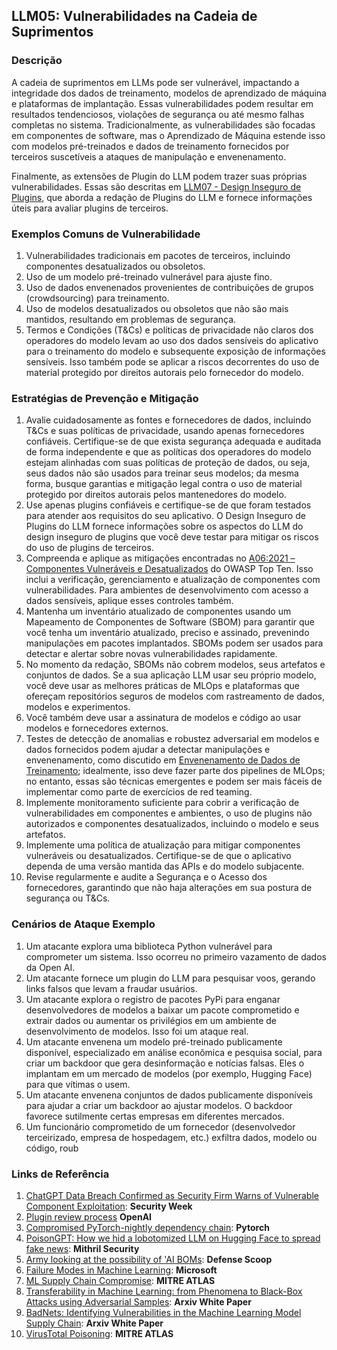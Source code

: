 ## LLM05: Vulnerabilidades na Cadeia de Suprimentos

### Descrição

A cadeia de suprimentos em LLMs pode ser vulnerável, impactando a integridade dos dados de treinamento, modelos de aprendizado de máquina e plataformas de implantação. Essas vulnerabilidades podem resultar em resultados tendenciosos, violações de segurança ou até mesmo falhas completas no sistema. Tradicionalmente, as vulnerabilidades são focadas em componentes de software, mas o Aprendizado de Máquina estende isso com modelos pré-treinados e dados de treinamento fornecidos por terceiros suscetíveis a ataques de manipulação e envenenamento.

Finalmente, as extensões de Plugin do LLM podem trazer suas próprias vulnerabilidades. Essas são descritas em [LLM07 - Design Inseguro de Plugins](InsecurePluginDesign.md), que aborda a redação de Plugins do LLM e fornece informações úteis para avaliar plugins de terceiros.

### Exemplos Comuns de Vulnerabilidade

1. Vulnerabilidades tradicionais em pacotes de terceiros, incluindo componentes desatualizados ou obsoletos.
2. Uso de um modelo pré-treinado vulnerável para ajuste fino.
3. Uso de dados envenenados provenientes de contribuições de grupos (crowdsourcing) para treinamento.
4. Uso de modelos desatualizados ou obsoletos que não são mais mantidos, resultando em problemas de segurança.
5. Termos e Condições (T&Cs) e políticas de privacidade não claros dos operadores do modelo levam ao uso dos dados sensíveis do aplicativo para o treinamento do modelo e subsequente exposição de informações sensíveis. Isso também pode se aplicar a riscos decorrentes do uso de material protegido por direitos autorais pelo fornecedor do modelo.

### Estratégias de Prevenção e Mitigação

1. Avalie cuidadosamente as fontes e fornecedores de dados, incluindo T&Cs e suas políticas de privacidade, usando apenas fornecedores confiáveis. Certifique-se de que exista segurança adequada e auditada de forma independente e que as políticas dos operadores do modelo estejam alinhadas com suas políticas de proteção de dados, ou seja, seus dados não são usados para treinar seus modelos; da mesma forma, busque garantias e mitigação legal contra o uso de material protegido por direitos autorais pelos mantenedores do modelo.
2. Use apenas plugins confiáveis e certifique-se de que foram testados para atender aos requisitos do seu aplicativo. O Design Inseguro de Plugins do LLM fornece informações sobre os aspectos do LLM do design inseguro de plugins que você deve testar para mitigar os riscos do uso de plugins de terceiros.
3. Compreenda e aplique as mitigações encontradas no [A06:2021 – Componentes Vulneráveis e Desatualizados](https://owasp.org/Top10/A06_2021-Vulnerable_and_Outdated_Components/) do OWASP Top Ten. Isso inclui a verificação, gerenciamento e atualização de componentes com vulnerabilidades. Para ambientes de desenvolvimento com acesso a dados sensíveis, aplique esses controles também.
4. Mantenha um inventário atualizado de componentes usando um Mapeamento de Componentes de Software (SBOM) para garantir que você tenha um inventário atualizado, preciso e assinado, prevenindo manipulações em pacotes implantados. SBOMs podem ser usados para detectar e alertar sobre novas vulnerabilidades rapidamente.
5. No momento da redação, SBOMs não cobrem modelos, seus artefatos e conjuntos de dados. Se a sua aplicação LLM usar seu próprio modelo, você deve usar as melhores práticas de MLOps e plataformas que ofereçam repositórios seguros de modelos com rastreamento de dados, modelos e experimentos.
6. Você também deve usar a assinatura de modelos e código ao usar modelos e fornecedores externos.
7. Testes de detecção de anomalias e robustez adversarial em modelos e dados fornecidos podem ajudar a detectar manipulações e envenenamento, como discutido em [Envenenamento de Dados de Treinamento](https://github.com/OWASP/www-project-top-10-for-large-language-model-applications/blob/main/1_0_vulns/Training_Data_Poisoning.md); idealmente, isso deve fazer parte dos pipelines de MLOps; no entanto, essas são técnicas emergentes e podem ser mais fáceis de implementar como parte de exercícios de red teaming.
8. Implemente monitoramento suficiente para cobrir a verificação de vulnerabilidades em componentes e ambientes, o uso de plugins não autorizados e componentes desatualizados, incluindo o modelo e seus artefatos.
9. Implemente uma política de atualização para mitigar componentes vulneráveis ou desatualizados. Certifique-se de que o aplicativo dependa de uma versão mantida das APIs e do modelo subjacente.
10. Revise regularmente e audite a Segurança e o Acesso dos fornecedores, garantindo que não haja alterações em sua postura de segurança ou T&Cs.

### Cenários de Ataque Exemplo

1. Um atacante explora uma biblioteca Python vulnerável para comprometer um sistema. Isso ocorreu no primeiro vazamento de dados da Open AI.
2. Um atacante fornece um plugin do LLM para pesquisar voos, gerando links falsos que levam a fraudar usuários.
3. Um atacante explora o registro de pacotes PyPi para enganar desenvolvedores de modelos a baixar um pacote comprometido e extrair dados ou aumentar os privilégios em um ambiente de desenvolvimento de modelos. Isso foi um ataque real.
4. Um atacante envenena um modelo pré-treinado publicamente disponível, especializado em análise econômica e pesquisa social, para criar um backdoor que gera desinformação e notícias falsas. Eles o implantam em um mercado de modelos (por exemplo, Hugging Face) para que vítimas o usem.
5. Um atacante envenena conjuntos de dados publicamente disponíveis para ajudar a criar um backdoor ao ajustar modelos. O backdoor favorece sutilmente certas empresas em diferentes mercados.
6. Um funcionário comprometido de um fornecedor (desenvolvedor terceirizado, empresa de hospedagem, etc.) exfiltra dados, modelo ou código, roub
### Links de Referência

1. [ChatGPT Data Breach Confirmed as Security Firm Warns of Vulnerable Component Exploitation](https://www.securityweek.com/chatgpt-data-breach-confirmed-as-security-firm-warns-of-vulnerable-component-exploitation/): **Security Week**
2. [Plugin review process](https://platform.openai.com/docs/plugins/review) **OpenAI**
3. [Compromised PyTorch-nightly dependency chain](https://pytorch.org/blog/compromised-nightly-dependency/): **Pytorch**
4. [PoisonGPT: How we hid a lobotomized LLM on Hugging Face to spread fake news](https://blog.mithrilsecurity.io/poisongpt-how-we-hid-a-lobotomized-llm-on-hugging-face-to-spread-fake-news/): **Mithril Security**
5. [Army looking at the possibility of 'AI BOMs](https://defensescoop.com/2023/05/25/army-looking-at-the-possibility-of-ai-boms-bill-of-materials/): **Defense Scoop**
6. [Failure Modes in Machine Learning](https://learn.microsoft.com/en-us/security/engineering/failure-modes-in-machine-learning): **Microsoft**
7. [ML Supply Chain Compromise](https://atlas.mitre.org/techniques/AML.T0010/): **MITRE ATLAS**
8. [Transferability in Machine Learning: from Phenomena to Black-Box Attacks using Adversarial Samples](https://arxiv.org/pdf/1605.07277.pdf): **Arxiv White Paper**
9. [BadNets: Identifying Vulnerabilities in the Machine Learning Model Supply Chain](https://arxiv.org/abs/1708.06733): **Arxiv White Paper**
10. [VirusTotal Poisoning](https://atlas.mitre.org/studies/AML.CS0002): **MITRE ATLAS**
